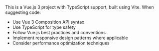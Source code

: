 <!-- Use this file to provide workspace-specific custom instructions to Copilot. For more details, visit https://code.visualstudio.com/docs/copilot/copilot-customization#_use-a-githubcopilotinstructionsmd-file -->

This is a Vue.js 3 project with TypeScript support, built using Vite. When suggesting code:
- Use Vue 3 Composition API syntax
- Use TypeScript for type safety
- Follow Vue.js best practices and conventions
- Implement responsive design patterns where applicable
- Consider performance optimization techniques

